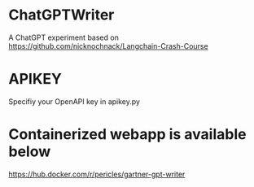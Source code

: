 # ChatGPTWriter
A ChatGPT experiment based on https://github.com/nicknochnack/Langchain-Crash-Course

# APIKEY
Specifiy your OpenAPI key in apikey.py

# Containerized webapp is available below
https://hub.docker.com/r/pericles/gartner-gpt-writer

